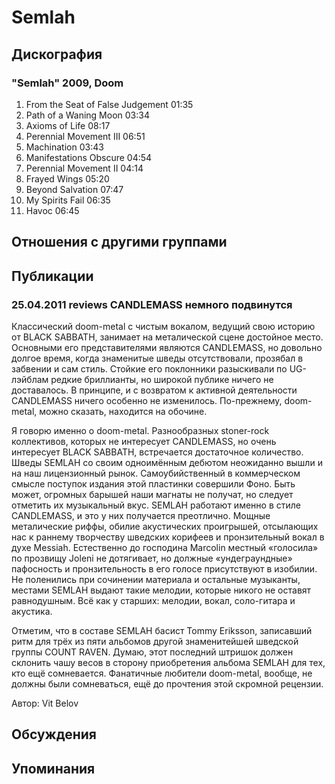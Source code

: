 # Semlah



## Дискография

### "Semlah" 2009, Doom

1. From the Seat of False Judgement 01:35	
2. Path of a Waning Moon 03:34	
3. Axioms of Life 08:17	
4. Perennial Movement III	06:51	
5. Machination 03:43	
6. Manifestations Obscure	04:54	
7. Perennial Movement II 04:14	
8. Frayed Wings 05:20	
9. Beyond Salvation 07:47	
10. My Spirits Fail 06:35	
11. Havoc 06:45


## Отношения с другими группами


## Публикации

### 25.04.2011 reviews CANDLEMASS немного подвинутся

<P>Классический doom-metal с чистым вокалом, ведущий свою историю от BLACK SABBATH, занимает на металической сцене достойное место. Основными его представителями являются CANDLEMASS, но довольно долгое время, когда знаменитые шведы отсутствовали, прозябал в забвении и сам стиль. Стойкие его поклонники разыскивали по UG-лэйблам редкие бриллианты, но широкой публике ничего не доставалось. В принципе, и с возвратом к активной деятельности CANDLEMASS ничего особенно не изменилось. По-прежнему, doom-metal, можно сказать, находится на обочине.</P>
<P>Я говорю именно о doom-metal. Разнообразных stoner-rock коллективов, которых не интересует CANDLEMASS, но очень интересует BLACK SABBATH, встречается достаточное количество. Шведы SEMLAH со своим одноимённым дебютом неожиданно вышли и на наш лицензионный рынок. Самоубийственный в коммерческом смысле поступок издания этой пластинки совершили Фоно. Быть может, огромных барышей наши магнаты не получат, но следует отметить их музыкальный вкус. SEMLAH работают именно в стиле CANDLEMASS, и это у них получается преотлично. Мощные металические риффы, обилие акустических проигрышей, отсылающих нас к раннему творчеству шведских корифеев и пронзительный вокал в духе Messiah. Естественно до господина Marcolin местный «голосила» по прозвищу Joleni не дотягивает, но должные «ундеграундные» пафосность и пронзительность в его голосе присутствуют в изобилии. Не поленились при сочинении материала и остальные музыканты, местами SEMLAH выдают такие мелодии, которые никого не оставят равнодушным. Всё как у старших: мелодии, вокал, соло-гитара и акустика.</P>
<P>Отметим, что в составе SEMLAH басист Tommy Eriksson, записавший ритм для трёх из пяти альбомов другой знаменитейшей шведской группы COUNT RAVEN. Думаю, этот последний штришок должен склонить чашу весов в сторону приобретения альбома SEMLAH для тех, кто ещё сомневается. Фанатичные любители doom-metal, вообще, не должны были сомневаться, ещё до прочтения этой скромной рецензии.</P>
Автор: Vit Belov


## Обсуждения


## Упоминания

